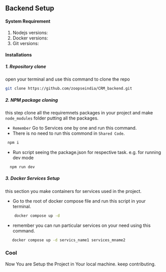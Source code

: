 ## Backend Setup

#### System Requirement
1. Nodejs versions: 
2. Docker  versions: 
3. Git      versions: 
#### Installations
##### 1. Repository clone
open your terminal and use this command to clone the repo
```bash 
git clone https://github.com/zoopseindia/CRM_backend.git
```
##### 2. NPM package cloning
this step clone all the requiremnets packages in your project and make  `node_modules`  folder putting all the packages.
 * `Remember` Go to Services one by one and run this command.
 * There is no need to run this commond in `Shared Code`.
```bash
 npm i 
```
* Run script seeing the package.json for respective task. e.g. for running dev mode
```bash
  npm run dev
```

##### 3. Docker Services Setup
this section you make containers for services used in the project.
* Go to the root of docker compose file and run this script in your terminal.
```bash
    docker compose up -d
```
* remember you can run particular services on your need using this command.
```bash
   docker compose up -d servics_name1 services_mname2
```


### Cool
Now You are Setup the Project in Your local machine. keep contributing.
  
  
  


